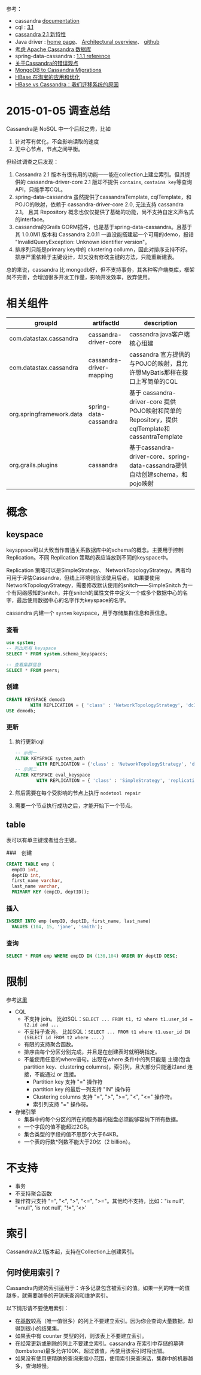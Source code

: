 参考：
* cassandra [documentation](http://www.datastax.com/documentation/cassandra/2.0/cassandra/gettingStartedCassandraIntro.html)
* cql : [3.1](http://www.datastax.com/documentation/cql/3.1/cql/cql_intro_c.html)
* [cassandra 2.1 新特性](http://www.datastax.com/documentation/developer/java-driver/2.1/java-driver/whatsNew2.html)
* Java driver : [home page](http://www.datastax.com/drivers/java/2.1/)、
 [Architectural overview](http://www.datastax.com/documentation/developer/java-driver/2.1/common/drivers/introduction/introArchOverview_c.html)、
[github](https://github.com/datastax/java-driver)
* [考虑 Apache Cassandra 数据库](http://www.ibm.com/developerworks/cn/opensource/os-apache-cassandra/)
* spring-data-cassandra : [1.1.1 reference](http://docs.spring.io/spring-data/cassandra/docs/1.1.1.RELEASE/reference/html/)
* [关于Cassandra的错误观点](http://www.infoq.com/cn/articles/cassandra-mythology)
* [MongoDB to Cassandra Migrations](http://planetcassandra.org/mongodb-to-cassandra-migration/)
* [HBase 在淘宝的应用和优化](http://www.iteye.com/magazines/83)
* [HBase vs Cassandra：我们迁移系统的原因](http://www.csdn.net/article/2010-11-29/282698)


# 2015-01-05 调查总结

Cassandra是 NoSQL 中一个后起之秀，比如

1. 针对写有优化，不会影响读取的速度
1. 无中心节点，节点之间平衡。

但经过调查之后发现：

1. Cassandra 2.1 版本有很有用的功能——能在collection上建立索引。但其提供的 cassandra-driver-core 2.1 版却不提供 `contains`, `contains key`等查询API，只能手写CQL。
1. spring-data-cassandra 虽然提供了cassandraTemplate, cqlTemplate，和POJO的映射，依赖于 cassandra-driver-core 2.0, 无法支持 cassandra 2.1。 且其 Repository 概念也仅仅提供了基础的功能，尚不支持自定义声名式的interface。
1. cassandra的Grails GORM插件，也是基于spring-data-cassandra。且基于其 1.0.0M1 版本和 Cassandra 2.0.11 一直没能搭建起一个可用的demo，报错 "InvalidQueryException: Unknown identifier version"。
1. 排序列只能是primary key中的 clustering collumn，因此对排序支持不好。排序严重依赖于主键设计，却又没有修改主键的方法，只能重新建表。



总的来说，cassandra 比 mongodb好，但不支持事务，其各种客户端类库，框架尚不完善，会增加很多开发工作量，影响开发效率，放弃使用。


# 相关组件

|groupId|artifactId|description|
|---|---|---|
|com.datastax.cassandra |cassandra-driver-core| cassandra java客户端核心组建|
|com.datastax.cassandra |cassandra-driver-mapping| cassandra 官方提供的与POJO的映射，且允许想MyBatis那样在接口上写简单的CQL|
|org.springframework.data|spring-data-cassandra|基于 cassandra-driver-core 提供POJO映射和简单的Repository，提供cqlTemplate和cassantraTemplate|
|org.grails.plugins|cassandra|基于cassandra-driver-core、spring-data-cassandra提供自动创建schema，和pojo映射|


# 概念
## keyspace
keysppace可以大致当作普通关系数据库中的schema的概念。主要用于控制 Replication。不同 Replication 策略的表应当放到不同的keyspace中。

Replication 策略可以是SimpleStrategy、 NetworkTopologyStrategy。两者均可用于评估Cassandra，但线上环境则应该使用后者。
如果要使用NetworkTopologyStrategy，需要修改默认使用的snitch——SimpleSnitch 为一个有网络感知的snitch，并在snitch的属性文件中定义一个或多个数据中心的名字，最后使用数据中心的名字作为keyspace的名字。

cassandra 内建一个 `system` keyspace，用于存储集群信息和表信息。

### 查看

```sql
use system;
-- 列出所有 keyspace
SELECT * FROM system.schema_keyspaces;

-- 查看集群信息
SELECT * FROM peers;
```

### 创建

```sql
CREATE KEYSPACE demodb
         WITH REPLICATION = { 'class' : 'NetworkTopologyStrategy', 'dc1' : 3 };
USE demodb;
```

### 更新

1. 执行更新cql

    ```sql
    -- 示例一
    ALTER KEYSPACE system_auth 
            WITH REPLICATION = {'class' : 'NetworkTopologyStrategy', 'dc1' : 3, 'dc2' : 2};
    -- 示例二
    ALTER KEYSPACE eval_keyspace 
            WITH REPLICATION = { 'class' : 'SimpleStrategy', 'replication_factor' : 3 };
    ```
2. 然后需要在每个受影响的节点上执行 `nodetool repair`
3. 需要一个节点执行成功之后，才能开始下一个节点。

## table
表可以有单主键或者组合主键。

###　创建

```sql
CREATE TABLE emp (
  empID int,
  deptID int,
  first_name varchar,
  last_name varchar,
  PRIMARY KEY (empID, deptID));
```

### 插入

```sql
INSERT INTO emp (empID, deptID, first_name, last_name)
  VALUES (104, 15, 'jane', 'smith');
```

### 查询

```sql
SELECT * FROM emp WHERE empID IN (130,104) ORDER BY deptID DESC;
```




# 限制
参考[这里](http://wiki.apache.org/cassandra/CassandraLimitations)

* CQL
    * 不支持 join。 比如SQL：`SELECT ... FROM t1, t2 where t1.user_id = t2.id and ...`
    * 不支持子查询。 比如SQL：`SELECT ... FROM t1 where t1.user_id IN (SELECT id FROM t2 where ....)`
    * 有限的支持聚合函数。
    * 排序由每个分区分别完成，并且是在创建表时就明确指定。
    * 不能使用任意的where语句。出现在where 条件中的列只能是 主键(包含partition key、clustering columns)，索引列，且大部分只能通过and 连接，不能通过 or 连接。
        * Partition key 支持 "=" 操作符
        * partition key 的最后一列支持 "IN" 操作符
        * Clustering columns 支持 "=", ">", ">=", "<", "<=" 操作符。
        * 索引列支持 "=" 操作符。
* 存储引擎
    * 集群中的每个分区的所在的服务器的磁盘必须能够容纳下所有数据。
    * 一个字段的值不能超过2GB。
    * 集合类型的字段的值不恩那个大于64KB。
    * 一个表的行数*列数不能大于20亿（2 billion）。



# 不支持
* 事务
* 不支持聚合函数
* 操作符只支持 "=", "<", ">", "<=", ">="。其他均不支持，比如："is null", "=null", 'is not null', "!=", '<>'



# 索引
Cassandra从2.1版本起，支持在Collection上创建索引。

## 何时使用索引？
Cassandra内建的索引适用于：许多记录包含被索引的值。如果一列的唯一的值越多，就需要越多的开销来查询和维护索引。

以下情形请不要使用索引：

* 在[基数](http://en.wikipedia.org/wiki/Cardinality_%28SQL_statements%29)较高（唯一值很多）的列上不要建立索引。因为你会查询大量数据，却得到很小的结果集。
* 如果表中有 counter 类型的列，则该表上不要建立索引。
* 在经常更新或删除的列上不要建立索引。cassandra 在索引中存储的墓碑(tombstone)最多允许100K，超过该值，再使用该索引时将出错。
* 如果没有使用更精确的查询来缩小范围，使用索引来查询话，集群中的机器越多，查询越慢。
